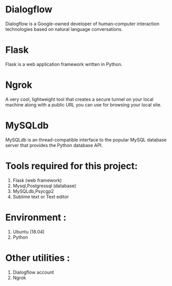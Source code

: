 # Dialogflow
Dialogflow is a Google-owned developer of human–computer
interaction technologies based on natural language conversations.
# Flask
Flask is a web application framework written in Python.
# Ngrok
A very cool, lightweight tool that creates a secure tunnel on your local
machine along with a public URL you can use for browsing your local site.
# MySQLdb 
MySQLdb is an thread-compatible interface to the popular MySQL
database server that provides the Python database API.

# Tools required for this project:
1. Flask (web framework)
2. Mysql,Postgressql (database)
3. MySQLdb,Psycgp2
4. Sublime text or Text editor
# Environment :
1. Ubuntu (18.04)
2. Python
# Other utilities :
1. Dialogflow account
2. Ngrok
